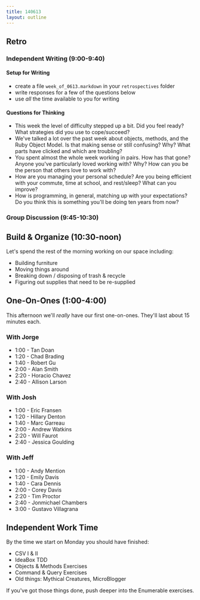 ```yaml
---
title: 140613
layout: outline
---
```


## Retro

### Independent Writing (9:00-9:40)

#### Setup for Writing

* create a file `week_of_0613.markdown` in your `retrospectives` folder
* write responses for a few of the questions below
* use *all* the time available to you for writing

#### Questions for Thinking

* This week the level of difficulty stepped up a bit. Did you feel ready? What strategies did you use to cope/succeed?
* We've talked a lot over the past week about objects, methods, and the Ruby Object Model. Is that making sense or still confusing? Why? What parts have clicked and which are troubling?
* You spent almost the whole week working in pairs. How has that gone? Anyone you've particularly loved working with? Why? How can you be the person that others love to work with?
* How are you managing your personal schedule? Are you being efficient with your commute, time at school, and rest/sleep? What can you improve?
* How is programming, in general, matching up with your expectations? Do you think this is something you'll be doing ten years from now?

### Group Discussion (9:45-10:30)

## Build & Organize (10:30-noon)

Let's spend the rest of the morning working on our space including:

* Building furniture
* Moving things around
* Breaking down / disposing of trash & recycle
* Figuring out supplies that need to be re-supplied

## One-On-Ones (1:00-4:00)

This afternoon we'll *really* have our first one-on-ones. They'll last about 15 minutes each.

### With Jorge

* 1:00 - Tan Doan
* 1:20 - Chad Brading
* 1:40 - Robert Gu
* 2:00 - Alan Smith
* 2:20 - Horacio Chavez 
* 2:40 - Allison Larson

### With Josh

* 1:00 - Eric Fransen
* 1:20 - Hillary Denton
* 1:40 - Marc Garreau
* 2:00 - Andrew Watkins
* 2:20 - Will Faurot
* 2:40 - Jessica Goulding

### With Jeff

* 1:00 - Andy Mention
* 1:20 - Emily Davis
* 1:40 - Cara Dennis
* 2:00 - Corey Davis
* 2:20 - Tim Proctor
* 2:40 - Jonmichael Chambers
* 3:00 - Gustavo Villagrana

## Independent Work Time

By the time we start on Monday you should have finished:

* CSV I & II
* IdeaBox TDD
* Objects & Methods Exercises
* Command & Query Exercises
* Old things: Mythical Creatures, MicroBlogger

If you've got those things done, push deeper into the Enumerable exercises.
